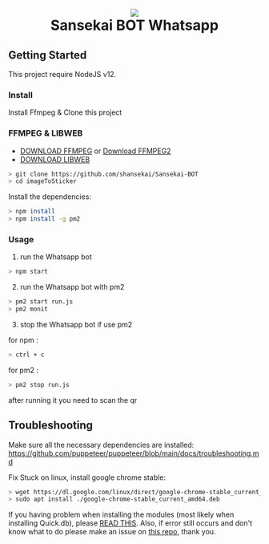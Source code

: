 <h1 align="center">
  <br>
  <a href="https://github.com/shansekai/Sansekai-BOT"><img src="https://raw.githubusercontent.com/shansekai/yusril-grabbed-result/main/weebs/123668954_681176676120525_7298275727742867146_n.jpg"></a>
  <br>
  Sansekai BOT Whatsapp
 <br>
  </h1>

## Getting Started

This project require NodeJS v12.

### Install
Install Ffmpeg & Clone this project

### FFMPEG & LIBWEB
- [DOWNLOAD FFMPEG](https://github.com/BtbN/FFmpeg-Builds/releases/) or [Download FFMPEG2](https://www.wikihow.com/Install-FFmpeg-on-Windows)
- [DOWNLOAD LIBWEB](https://developers.google.com/speed/webp/download)

```bash
> git clone https://github.com/shansekai/Sansekai-BOT
> cd imageToSticker
```

Install the dependencies:

```bash
> npm install
> npm install -g pm2
```

### Usage
1. run the Whatsapp bot

```bash
> npm start
```

2. run the Whatsapp bot with pm2
```bash
> pm2 start run.js
> pm2 monit
```
3. stop the Whatsapp bot if use pm2

for npm :
```bash
> ctrl + c
```
for pm2 :
```bash
> pm2 stop run.js
```

after running it you need to scan the qr

## Troubleshooting
Make sure all the necessary dependencies are installed: https://github.com/puppeteer/puppeteer/blob/main/docs/troubleshooting.md

Fix Stuck on linux, install google chrome stable: 
```bash
> wget https://dl.google.com/linux/direct/google-chrome-stable_current_amd64.deb
> sudo apt install ./google-chrome-stable_current_amd64.deb
```
If you having problem when installing the modules (most likely when installing Quick.db), please [READ THIS](https://stackoverflow.com/questions/55152761/npm-wont-install-quick-db-returns-these-errors).
Also, if error still occurs and don't know what to do please make an issue on [this repo](https://github.com/JoshuaWise/better-sqlite3/), thank you.

